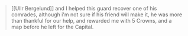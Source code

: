 > [[Ullr Bergelund]] and I helped this guard recover one of his comrades, although i'm not sure if his friend will make it, he was more than thankful for our help, and rewarded me with 5 Crowns, and a map before he left for the Capital.